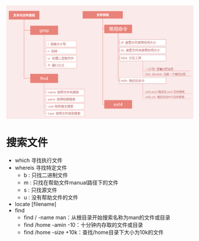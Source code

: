 ![](../photo/07_文件系统和文件查找.png)

# 搜索文件
- which 寻找执行文件
- whereis 寻找特定文件
	- b :	只找二进制文件
	- m :	只找在帮助文件manual路径下的文件
	- s : 	只找源文件
	- u : 	没有帮助文件的文件
- locate [filename]
- find
	- find / -name man：从根目录开始搜索名称为man的文件或目录
	- find /home -amin -10：十分钟内存取的文件或目录
	- find /home -size +10k：查找/home目录下大小为10k的文件

